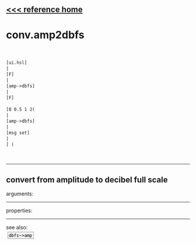 [<<< reference home](ceammc_lib.md)
---

# conv.amp2dbfs

```


[ui.hsl]
|
[F]
|
[amp->dbfs]
|
[F]

[0 0.5 1 2(
|
[amp->dbfs]
|
[msg set]
|
[ (

            
```
---
convert from amplitude to decibel full scale
---
arguments:


---
properties:


---
see also:<br>
[![dbfs-&gt;amp](img/object_dbfs-&gt;amp.png)](dbfs->amp.md)
